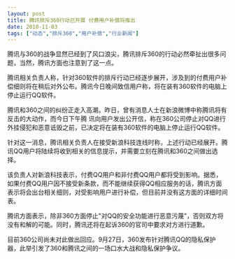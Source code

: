 ```yaml
---
layout: post
title: 腾讯排斥360行动已开展 付费用户补偿将推出		
date: 2010-11-03
tags: ["动态","排斥360","用户补偿","行业新闻"]
---
```


腾讯与360的战争显然已经到了风口浪尖，腾讯排斥360的行动必然牵扯出很多问题，当然，腾讯方面也注意到了这一点。

腾讯相关负责人称，针对360软件的排斥行动已经逐步展开，涉及到的付费用户补偿细则将在稍后对外公布。腾讯今日晚间致信用户称，将在装有360软件的电脑上停止运行QQ软件。

腾讯和360之间的纠纷正走入高潮。昨日，曾有消息人士在新浪微博中称腾讯将有反击的大动作，而今日下午腾 讯向用户发出公开信，称在360公司停止对QQ进行外挂侵犯和恶意诋毁之前，已决定将在装有360软件的电脑上停止运行QQ软件。

针对这一消息，腾讯相关负责人在接受新浪科技连线时称，上述行动已经展开。腾讯QQ用户将陆续将收到相关的信息提示，并需要立刻在腾讯和360之间做出选择。

该负责人对新浪科技表示，付费QQ用户和非付费QQ用户都将受到影响。据悉，如果付费QQ用户因不接受新条款，而不能继续获得QQ相应服务的话，腾讯方面表示将会出台相关细则，对受影响用户进行补偿，但目前并没有这方面的详细时间表。

腾讯方面表示，除非360方面停止"对QQ的安全功能进行恶意污蔑"，否则双方将没有和解的可能。同时，腾讯还将在起诉360的官司中要求对方进行道歉。

目前360公司尚未对此做出回应。9月27日，360发布针对腾讯QQ的隐私保护器，此举引发了360和腾讯之间的一场口水大战和隐私保护争议。		